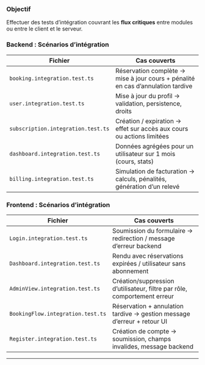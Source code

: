 ### Objectif

Effectuer des tests d’intégration couvrant les **flux critiques** entre modules ou entre le client et le serveur.

### Backend : Scénarios d’intégration

| Fichier                            | Cas couverts                                                                    |
| ---------------------------------- | ------------------------------------------------------------------------------- |
| `booking.integration.test.ts`      | Réservation complète → mise à jour cours + pénalité en cas d’annulation tardive |
| `user.integration.test.ts`         | Mise à jour du profil → validation, persistence, droits                         |
| `subscription.integration.test.ts` | Création / expiration → effet sur accès aux cours ou actions limitées           |
| `dashboard.integration.test.ts`    | Données agrégées pour un utilisateur sur 1 mois (cours, stats)                  |
| `billing.integration.test.ts`        | Simulation de facturation → calculs, pénalités, génération d’un relevé          |

### Frontend : Scénarios d’intégration

| Fichier                         | Cas couverts                                                             |
| ------------------------------- | ------------------------------------------------------------------------ |
| `Login.integration.test.ts`     | Soumission du formulaire → redirection / message d’erreur backend        |
| `Dashboard.integration.test.ts` | Rendu avec réservations expirées / utilisateur sans abonnement           |
| `AdminView.integration.test.ts` | Création/suppression d’utilisateur, filtre par rôle, comportement erreur |
| `BookingFlow.integration.test.ts`  | Réservation + annulation tardive → gestion message d’erreur + retour UI   |
| `Register.integration.test.ts`     | Création de compte → soumission, champs invalides, message backend        |




---
